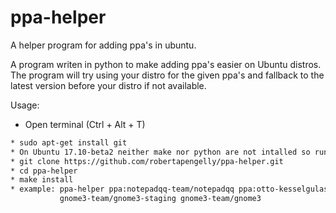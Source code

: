 # ppa-helper
A helper program for adding ppa's in ubuntu.

A program writen in python to make adding ppa's easier on Ubuntu distros.
The program will try using your distro for the given ppa's and fallback to the latest version before your distro if not available.

Usage:

* Open terminal (Ctrl + Alt + T)
```bash
* sudo apt-get install git
* On Ubuntu 17.10-beta2 neither make nor python are not intalled so run sudo apt-get install make python
* git clone https://github.com/robertapengelly/ppa-helper.git
* cd ppa-helper
* make install
* example: ppa-helper ppa:notepadqq-team/notepadqq ppa:otto-kesselgulasch/gimp \
           gnome3-team/gnome3-staging gnome3-team/gnome3
```
